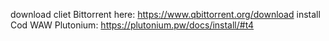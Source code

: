 download cliet Bittorrent here: https://www.qbittorrent.org/download
install Cod WAW Plutonium: https://plutonium.pw/docs/install/#t4

